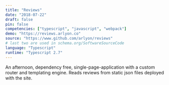 ```yaml
---
title: "Reviews"
date: "2018-07-22"
draft: false
pin: false
competencies: ["typescript", "javascript", "webpack"]
demo: "https://reviews.arlyon.co"
source: "https://www.github.com/arlyon/reviews"
# last two are used in schema.org/SoftwareSourceCode
language: "Typescript"
runtime: "Typescript 2.7"
---
```


An afternoon, dependency free, single-page-application with a custom
router and templating engine. Reads reviews from static json files
deployed with the site.
